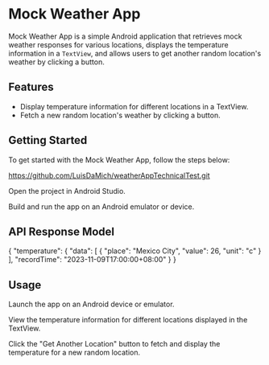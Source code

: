 # Mock Weather App

Mock Weather App is a simple Android application that retrieves mock weather responses for various locations, displays the temperature information in a `TextView`, and allows users to get another random location's weather by clicking a button.

## Features

- Display temperature information for different locations in a TextView.
- Fetch a new random location's weather by clicking a button.

## Getting Started

To get started with the Mock Weather App, follow the steps below:

https://github.com/LuisDaMich/weatherAppTechnicalTest.git

Open the project in Android Studio.

Build and run the app on an Android emulator or device.

## API Response Model

{
    "temperature": {
        "data": [
            {
            "place":  "Mexico City",
            "value": 26,
            "unit": "c"
            }
        ],
        "recordTime": "2023-11-09T17:00:00+08:00"
    }
}

## Usage

Launch the app on an Android device or emulator.

View the temperature information for different locations displayed in the TextView.

Click the "Get Another Location" button to fetch and display the temperature for a new random location.